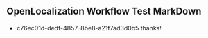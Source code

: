 ## OpenLocalization Workflow Test MarkDown
* c76ec01d-dedf-4857-8be8-a21f7ad3d0b5 thanks!

<!--HONumber=Jul16_HO4-->


